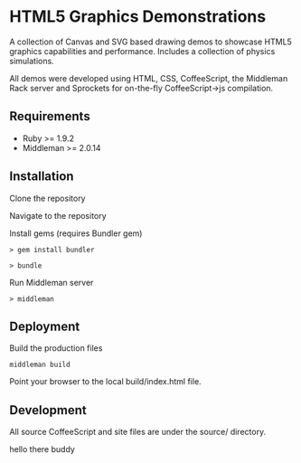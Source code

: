 HTML5 Graphics Demonstrations
=============================

A collection of Canvas and SVG based drawing demos to showcase HTML5 graphics 
capabilities and performance.
Includes a collection of physics simulations.

All demos were developed using HTML, CSS, CoffeeScript, the Middleman Rack server and 
Sprockets for on-the-fly CoffeeScript->js compilation.

## Requirements

* Ruby >= 1.9.2
* Middleman >= 2.0.14

## Installation

Clone the repository

Navigate to the repository

Install gems (requires Bundler gem)

  `> gem install bundler`
  
  `> bundle`
  
Run Middleman server

  `> middleman`

## Deployment

Build the production files
  
  `middleman build`

Point your browser to the local build/index.html file.

## Development

All source CoffeeScript and site files are under the source/ directory.

hello there buddy

